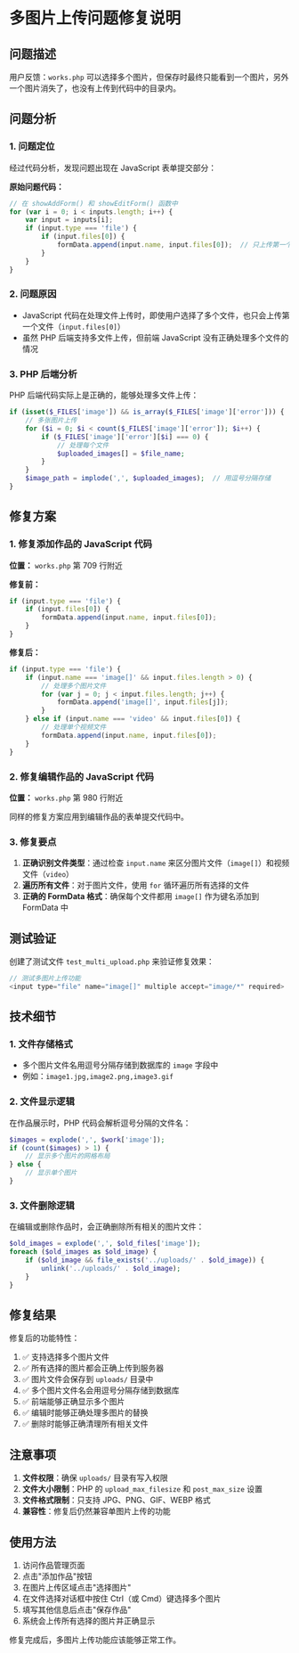 # 多图片上传问题修复说明

## 问题描述
用户反馈：`works.php` 可以选择多个图片，但保存时最终只能看到一个图片，另外一个图片消失了，也没有上传到代码中的目录内。

## 问题分析

### 1. 问题定位
经过代码分析，发现问题出现在 JavaScript 表单提交部分：

**原始问题代码：**
```javascript
// 在 showAddForm() 和 showEditForm() 函数中
for (var i = 0; i < inputs.length; i++) {
    var input = inputs[i];
    if (input.type === 'file') {
        if (input.files[0]) {
            formData.append(input.name, input.files[0]);  // 只上传第一个文件
        }
    }
}
```

### 2. 问题原因
- JavaScript 代码在处理文件上传时，即使用户选择了多个文件，也只会上传第一个文件（`input.files[0]`）
- 虽然 PHP 后端支持多文件上传，但前端 JavaScript 没有正确处理多个文件的情况

### 3. PHP 后端分析
PHP 后端代码实际上是正确的，能够处理多文件上传：
```php
if (isset($_FILES['image']) && is_array($_FILES['image']['error'])) {
    // 多张图片上传
    for ($i = 0; $i < count($_FILES['image']['error']); $i++) {
        if ($_FILES['image']['error'][$i] === 0) {
            // 处理每个文件
            $uploaded_images[] = $file_name;
        }
    }
    $image_path = implode(',', $uploaded_images);  // 用逗号分隔存储
}
```

## 修复方案

### 1. 修复添加作品的 JavaScript 代码
**位置：** `works.php` 第 709 行附近

**修复前：**
```javascript
if (input.type === 'file') {
    if (input.files[0]) {
        formData.append(input.name, input.files[0]);
    }
}
```

**修复后：**
```javascript
if (input.type === 'file') {
    if (input.name === 'image[]' && input.files.length > 0) {
        // 处理多个图片文件
        for (var j = 0; j < input.files.length; j++) {
            formData.append('image[]', input.files[j]);
        }
    } else if (input.name === 'video' && input.files[0]) {
        // 处理单个视频文件
        formData.append(input.name, input.files[0]);
    }
}
```

### 2. 修复编辑作品的 JavaScript 代码
**位置：** `works.php` 第 980 行附近

同样的修复方案应用到编辑作品的表单提交代码中。

### 3. 修复要点
1. **正确识别文件类型**：通过检查 `input.name` 来区分图片文件（`image[]`）和视频文件（`video`）
2. **遍历所有文件**：对于图片文件，使用 `for` 循环遍历所有选择的文件
3. **正确的 FormData 格式**：确保每个文件都用 `image[]` 作为键名添加到 FormData 中

## 测试验证

创建了测试文件 `test_multi_upload.php` 来验证修复效果：

```php
// 测试多图片上传功能
<input type="file" name="image[]" multiple accept="image/*" required>
```

## 技术细节

### 1. 文件存储格式
- 多个图片文件名用逗号分隔存储到数据库的 `image` 字段中
- 例如：`image1.jpg,image2.png,image3.gif`

### 2. 文件显示逻辑
在作品展示时，PHP 代码会解析逗号分隔的文件名：
```php
$images = explode(',', $work['image']);
if (count($images) > 1) {
    // 显示多个图片的网格布局
} else {
    // 显示单个图片
}
```

### 3. 文件删除逻辑
在编辑或删除作品时，会正确删除所有相关的图片文件：
```php
$old_images = explode(',', $old_files['image']);
foreach ($old_images as $old_image) {
    if ($old_image && file_exists('../uploads/' . $old_image)) {
        unlink('../uploads/' . $old_image);
    }
}
```

## 修复结果

修复后的功能特性：
1. ✅ 支持选择多个图片文件
2. ✅ 所有选择的图片都会正确上传到服务器
3. ✅ 图片文件会保存到 `uploads/` 目录中
4. ✅ 多个图片文件名会用逗号分隔存储到数据库
5. ✅ 前端能够正确显示多个图片
6. ✅ 编辑时能够正确处理多图片的替换
7. ✅ 删除时能够正确清理所有相关文件

## 注意事项

1. **文件权限**：确保 `uploads/` 目录有写入权限
2. **文件大小限制**：PHP 的 `upload_max_filesize` 和 `post_max_size` 设置
3. **文件格式限制**：只支持 JPG、PNG、GIF、WEBP 格式
4. **兼容性**：修复后仍然兼容单图片上传的功能

## 使用方法

1. 访问作品管理页面
2. 点击"添加作品"按钮
3. 在图片上传区域点击"选择图片"
4. 在文件选择对话框中按住 Ctrl（或 Cmd）键选择多个图片
5. 填写其他信息后点击"保存作品"
6. 系统会上传所有选择的图片并正确显示

修复完成后，多图片上传功能应该能够正常工作。